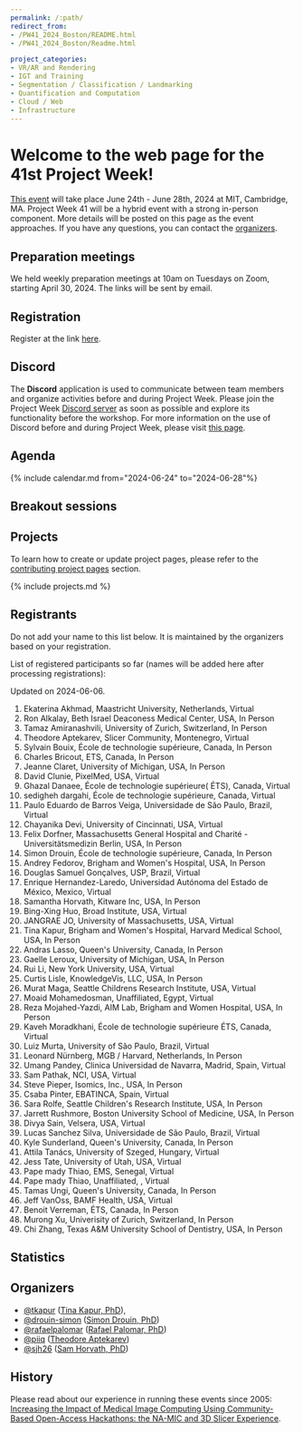 ```yaml
---
permalink: /:path/
redirect_from:
- /PW41_2024_Boston/README.html
- /PW41_2024_Boston/Readme.html

project_categories:
- VR/AR and Rendering
- IGT and Training
- Segmentation / Classification / Landmarking
- Quantification and Computation
- Cloud / Web
- Infrastructure
---
```


# Welcome to the web page for the 41st Project Week!

[This event](https://projectweek.na-mic.org/PW41_2024_Boston/README.html) will take place June 24th - June 28th, 2024 at MIT, Cambridge, MA. Project Week 41 will be a hybrid event with a strong in-person component. More details will be posted on this page as the event approaches. If you have any questions, you can contact the [organizers](#organizers).

## Preparation meetings

We held weekly preparation meetings at 10am on Tuesdays on Zoom, starting April 30, 2024. The links will be sent by email.

## Registration
Register at the link [here](https://cvent.me/dldl10).

## Discord
The **Discord** application is used to communicate between team members and organize activities before and during Project Week. Please join the Project Week [Discord server](https://discord.gg/yQsNVdVpS3) as soon as possible and explore its functionality before the workshop. For more information on the use of Discord before and during Project Week, please visit [this page](../common/Discord.md).

##  Agenda

{% include calendar.md from="2024-06-24" to="2024-06-28"%}

## Breakout sessions

## Projects

To learn how to create or update project pages, please refer to the [contributing project pages](ContributingProjectPages.md) section.

{% include projects.md %}

## Registrants

Do not add your name to this list below. It is maintained by the organizers based on your registration.

List of registered participants so far (names will be added here after processing registrations):

<!-- Participants list is updated programmatically, please don't remove the comments -->
<!-- Participants list start -->

Updated on 2024-06-06.

1. Ekaterina Akhmad, Maastricht University, Netherlands, Virtual
1. Ron Alkalay, Beth Israel Deaconess Medical Center, USA, In Person
1. Tamaz Amiranashvili, University of Zurich, Switzerland, In Person
1. Theodore Aptekarev, Slicer Community, Montenegro, Virtual
1. Sylvain Bouix, École de technologie supérieure, Canada, In Person
1. Charles Bricout, ETS, Canada, In Person
1. Jeanne Claret, University of Michigan, USA, In Person
1. David Clunie, PixelMed, USA, Virtual
1. Ghazal Danaee, École de technologie supérieure( ÉTS), Canada, Virtual
1. sedigheh dargahi, École de technologie supérieure, Canada, Virtual
1. Paulo Eduardo de Barros Veiga, Universidade de São Paulo, Brazil, Virtual
1. Chayanika Devi, University of Cincinnati, USA, Virtual
1. Felix Dorfner, Massachusetts General Hospital and Charité - Universitätsmedizin Berlin, USA, In Person
1. Simon Drouin, École de technologie supérieure, Canada, In Person
1. Andrey Fedorov, Brigham and Women's Hospital, USA, In Person
1. Douglas Samuel Gonçalves, USP, Brazil, Virtual
1. Enrique Hernandez-Laredo, Universidad Autónoma del Estado de México, Mexico, Virtual
1. Samantha Horvath, Kitware Inc, USA, In Person
1. Bing-Xing Huo, Broad Institute, USA, Virtual
1. JANGRAE JO, University of Massachusetts, USA, Virtual
1. Tina Kapur, Brigham and Women's Hospital, Harvard Medical School, USA, In Person
1. Andras Lasso, Queen's University, Canada, In Person
1. Gaelle Leroux, University of Michigan, USA, In Person
1. Rui Li, New York University, USA, Virtual
1. Curtis Lisle, KnowledgeVis, LLC, USA, In Person
1. Murat Maga, Seattle Childrens Research Institute, USA, Virtual
1. Moaid Mohamedosman, Unaffiliated, Egypt, Virtual
1. Reza Mojahed-Yazdi, AIM Lab, Brigham and Women Hospital, USA, In Person
1. Kaveh Moradkhani, École de technologie supérieure ÉTS, Canada, Virtual
1. Luiz Murta, University of São Paulo, Brazil, Virtual
1. Leonard Nürnberg, MGB / Harvard, Netherlands, In Person
1. Umang Pandey, Clinica Universidad de Navarra, Madrid, Spain, Virtual
1. Sam Pathak, NCI, USA, Virtual
1. Steve Pieper, Isomics, Inc., USA, In Person
1. Csaba Pinter, EBATINCA, Spain, Virtual
1. Sara Rolfe, Seattle Children's Research Institute, USA, In Person
1. Jarrett Rushmore, Boston University School of Medicine, USA, In Person
1. Divya Sain, Velsera, USA, Virtual
1. Lucas Sanchez Silva, Universidade de São Paulo, Brazil, Virtual
1. Kyle Sunderland, Queen's University, Canada, In Person
1. Attila Tanács, University of Szeged, Hungary, Virtual
1. Jess Tate, University of Utah, USA, Virtual
1. Pape mady Thiao, EMS, Senegal, Virtual
1. Pape mady Thiao, Unaffiliated, , Virtual
1. Tamas Ungi, Queen's University, Canada, In Person
1. Jeff VanOss, BAMF Health, USA, Virtual
1. Benoit Verreman, ÉTS, Canada, In Person
1. Murong Xu, Univerisity of Zurich, Switzerland, In Person
1. Chi Zhang, Texas A&M University School of Dentistry, USA, In Person

<!-- Participants list end -->

## Statistics

## Organizers

* [@tkapur](https://github.com/tkapur) ([Tina Kapur, PhD](http://www.spl.harvard.edu/pages/People/tkapur)),
* [@drouin-simon](https://github.com/drouin-simon) ([Simon Drouin, PhD](https://drouin-simon.github.io/ETS-web//))
* [@rafaelpalomar](https://github.com/rafaelpalomar) ([Rafael Palomar, PhD](https://www.ntnu.edu/employees/rafaelp))
* [@piiq](https://github.com/piiq) ([Theodore Aptekarev](https://discourse.slicer.org/u/pll_llq))
* [@sjh26](https://github.com/sjh26) ([Sam Horvath, PhD](https://www.kitware.com/samantha-horvath/))

## History
Please read about our experience in running these events since 2005: [Increasing the Impact of Medical Image Computing Using
Community-Based Open-Access Hackathons: the NA-MIC and 3D Slicer Experience](http://perk.cs.queensu.ca/sites/perkd7.cs.queensu.ca/files/Kapur2016.pdf).
